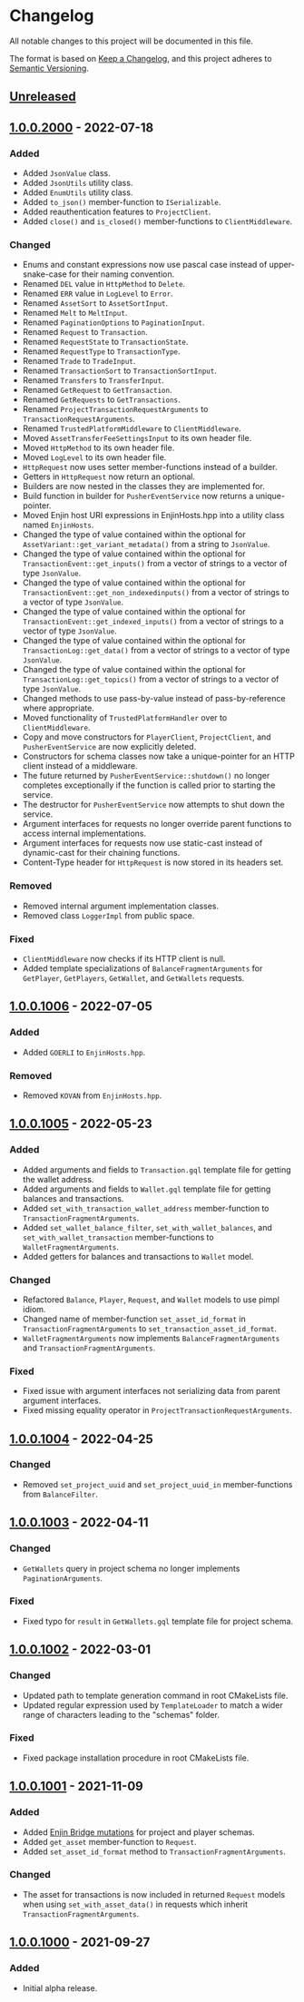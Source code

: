 # Changelog

All notable changes to this project will be documented in this file.

The format is based on [Keep a Changelog](https://keepachangelog.com/en/1.0.0/), and this project adheres to
[Semantic Versioning](https://semver.org/spec/v2.0.0.html).

## [Unreleased]

## [1.0.0.2000] - 2022-07-18

### Added

- Added `JsonValue` class.
- Added `JsonUtils` utility class.
- Added `EnumUtils` utility class.
- Added `to_json()` member-function to `ISerializable`.
- Added reauthentication features to `ProjectClient`.
- Added `close()` and `is_closed()` member-functions to `ClientMiddleware`.

### Changed

- Enums and constant expressions now use pascal case instead of upper-snake-case for their naming convention.
- Renamed `DEL` value in `HttpMethod` to `Delete`.
- Renamed `ERR` value in `LogLevel` to `Error`.
- Renamed `AssetSort` to `AssetSortInput`.
- Renamed `Melt` to `MeltInput`.
- Renamed `PaginationOptions` to `PaginationInput`.
- Renamed `Request` to `Transaction`.
- Renamed `RequestState` to `TransactionState`.
- Renamed `RequestType` to `TransactionType`.
- Renamed `Trade` to `TradeInput`.
- Renamed `TransactionSort` to `TransactionSortInput`.
- Renamed `Transfers` to `TransferInput`.
- Renamed `GetRequest` to `GetTransaction`.
- Renamed `GetRequests` to `GetTransactions`.
- Renamed `ProjectTransactionRequestArguments` to `TransactionRequestArguments`.
- Renamed `TrustedPlatformMiddleware` to `ClientMiddleware`.
- Moved `AssetTransferFeeSettingsInput` to its own header file.
- Moved `HttpMethod` to its own header file.
- Moved `LogLevel` to its own header file.
- `HttpRequest` now uses setter member-functions instead of a builder.
- Getters in `HttpRequest` now return an optional.
- Builders are now nested in the classes they are implemented for.
- Build function in builder for `PusherEventService` now returns a unique-pointer.
- Moved Enjin host URI expressions in EnjinHosts.hpp into a utility class named `EnjinHosts`.
- Changed the type of value contained within the optional for `AssetVariant::get_variant_metadata()` from a string
  to `JsonValue`.
- Changed the type of value contained within the optional for `TransactionEvent::get_inputs()` from a vector of strings
  to a vector of type `JsonValue`.
- Changed the type of value contained within the optional for `TransactionEvent::get_non_indexedinputs()` from a vector
  of strings to a vector of type `JsonValue`.
- Changed the type of value contained within the optional for `TransactionEvent::get_indexed_inputs()` from a vector of
  strings to a vector of type `JsonValue`.
- Changed the type of value contained within the optional for `TransactionLog::get_data()` from a vector of strings to a
  vector of type `JsonValue`.
- Changed the type of value contained within the optional for `TransactionLog::get_topics()` from a vector of strings to
  a vector of type `JsonValue`.
- Changed methods to use pass-by-value instead of pass-by-reference where appropriate.
- Moved functionality of `TrustedPlatformHandler` over to `ClientMiddleware`.
- Copy and move constructors for `PlayerClient`, `ProjectClient`, and `PusherEventService` are now explicitly deleted.
- Constructors for schema classes now take a unique-pointer for an HTTP client instead of a middleware.
- The future returned by `PusherEventService::shutdown()` no longer completes exceptionally if the function is called
  prior to starting the service.
- The destructor for `PusherEventService` now attempts to shut down the service.
- Argument interfaces for requests no longer override parent functions to access internal implementations.
- Argument interfaces for requests now use static-cast instead of dynamic-cast for their chaining functions.
- Content-Type header for `HttpRequest` is now stored in its headers set.

### Removed

- Removed internal argument implementation classes.
- Removed class `LoggerImpl` from public space.

### Fixed

- `ClientMiddleware` now checks if its HTTP client is null.
- Added template specializations of `BalanceFragmentArguments` for `GetPlayer`, `GetPlayers`, `GetWallet`,
  and `GetWallets` requests.

## [1.0.0.1006] - 2022-07-05

### Added

- Added `GOERLI` to `EnjinHosts.hpp`.

### Removed

- Removed `KOVAN` from `EnjinHosts.hpp`.

## [1.0.0.1005] - 2022-05-23

### Added

- Added arguments and fields to `Transaction.gql` template file for getting the wallet address.
- Added arguments and fields to `Wallet.gql` template file for getting balances and transactions.
- Added `set_with_transaction_wallet_address` member-function to `TransactionFragmentArguments`.
- Added `set_wallet_balance_filter`, `set_with_wallet_balances`, and `set_with_wallet_transaction` member-functions
  to `WalletFragmentArguments`.
- Added getters for balances and transactions to `Wallet` model.

### Changed

- Refactored `Balance`, `Player`, `Request`, and `Wallet` models to use pimpl idiom.
- Changed name of member-function `set_asset_id_format` in `TransactionFragmentArguments`
  to `set_transaction_asset_id_format`.
- `WalletFragmentArguments` now implements `BalanceFragmentArguments` and `TransactionFragmentArguments`.

### Fixed

- Fixed issue with argument interfaces not serializing data from parent argument interfaces.
- Fixed missing equality operator in `ProjectTransactionRequestArguments`.

## [1.0.0.1004] - 2022-04-25

### Changed

- Removed `set_project_uuid` and `set_project_uuid_in` member-functions from `BalanceFilter`.

## [1.0.0.1003] - 2022-04-11

### Changed

- `GetWallets` query in project schema no longer implements `PaginationArguments`.

### Fixed

- Fixed typo for `result` in `GetWallets.gql` template file for project schema.

## [1.0.0.1002] - 2022-03-01

### Changed

- Updated path to template generation command in root CMakeLists file.
- Updated regular expression used by `TemplateLoader` to match a wider range of characters leading to the "schemas"
  folder.

### Fixed

- Fixed package installation procedure in root CMakeLists file.

## [1.0.0.1001] - 2021-11-09

### Added

- Added [Enjin Bridge mutations](https://docs.enjin.io/enjin-api/sending-and-receiving-requests/enjin-bridge) for
  project and player schemas.
- Added `get_asset` member-function to `Request`.
- Added `set_asset_id_format` method to `TransactionFragmentArguments`.

### Changed

- The asset for transactions is now included in returned `Request` models when using `set_with_asset_data()` in requests
  which inherit `TransactionFragmentArguments`.

## [1.0.0.1000] - 2021-09-27

### Added

- Initial alpha release.

[Unreleased]: https://github.com/enjin/enjin-cpp-sdk/compare/1.0.0.2000...HEAD

[1.0.0.2000]: https://github.com/enjin/enjin-cpp-sdk/compare/1.0.0.1006...1.0.0.2000

[1.0.0.1006]: https://github.com/enjin/enjin-cpp-sdk/compare/1.0.0.1005...1.0.0.1006

[1.0.0.1005]: https://github.com/enjin/enjin-cpp-sdk/compare/1.0.0.1004...1.0.0.1005

[1.0.0.1004]: https://github.com/enjin/enjin-cpp-sdk/compare/1.0.0.1003...1.0.0.1004

[1.0.0.1003]: https://github.com/enjin/enjin-cpp-sdk/compare/1.0.0.1002...1.0.0.1003

[1.0.0.1002]: https://github.com/enjin/enjin-cpp-sdk/compare/1.0.0.1001...1.0.0.1002

[1.0.0.1001]: https://github.com/enjin/enjin-cpp-sdk/compare/1.0.0.1000...1.0.0.1001

[1.0.0.1000]: https://github.com/enjin/enjin-cpp-sdk/releases/tag/1.0.0.1000